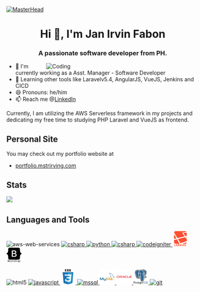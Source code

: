[![MasterHead](https://blogs.sap.com/wp-content/uploads/2021/02/1ea2bf43d262adc533f6ba78a7772a9c.gif)](https://portfolio.mstrirving.com)

<h1 align="center">Hi 👋, I'm Jan Irvin Fabon</h1>
<h3 align="center">A passionate software developer from PH.</h3>
<img align="right" alt="Coding" width="400" src="https://cdn.dribbble.com/users/2131993/screenshots/4948736/thoughtworks-gif_dribbble.gif">

- 🔭 I'm currently working as a Asst. Manager - Software Developer
- 🌱 Learning other tools like Laravelv5.4, AngularJS, VueJS, Jenkins and CICD
- 😄 Pronouns: he/him
- 📫 Reach me @[LinkedIn](www.linkedin.com/in/janirvinfabon)

Currently, I am utilizing the AWS Serverless framework in my projects and dedicating my free time to studying PHP Laravel and VueJS as frontend.

## Personal Site
You may check out my portfolio website at
- <a href="https://portfolio.mstrirving.com" target="_blank" alt="portfolio">portfolio.mstrirving.com</a>

## Stats
<img src="https://github-readme-stats.vercel.app/api?username=janirvinfabon&show_icons=true&theme=bear" width="400"/>

## Languages and Tools
<p align="left"
    <a href="https://aws.amazon.com/" target="_blank" rel="noreferrer"> <img src="https://assets.rappler.com/612F469A6EA84F6BAE882D2B94A4B421/img/402066C85613444B9602EB0FC677C5D1/amazon-web-services-down-20140527.gif" alt="aws-web-services" width="50" height="40"/></a>
    <a href="https://www.php.net/" target="_blank" rel="noreferrer"> <img src="https://duhayazilim.com/wp-content/uploads/2019/04/1280px-PHP-logo.svg_-1-1024x553.png" alt="csharp" width="50" height="40"/> </a>
    <a href="hhttps://www.python.org/" target="_blank" rel="noreferrer"> <img src="https://blog.linkbal.co.jp/wp/wp-content/uploads/2017/06/Python-logo-notext.svg-1024x1024.png" alt="python" width="40" height="40"/> </a>
    <a href="https://dotnet.microsoft.com/en-us/languages/csharp" target="_blank" rel="noreferrer"> <img src="https://iconape.com/wp-content/png_logo_vector/c.png" alt="csharp" width="40" height="40"/> </a>
    <a href="https://codeigniter.com" target="_blank" rel="noreferrer"> <img src="https://cdn.worldvectorlogo.com/logos/codeigniter.svg" alt="codeigniter" width="40" height="40"/> 
    </a
    <a href="https://laravel.com/" target="_blank" rel="noreferrer"> <img src="https://raw.githubusercontent.com/devicons/devicon/master/icons/laravel/laravel-plain-wordmark.svg" alt="laravel" width="40" height="40"/> </a>
    <a href="https://getbootstrap.com" target="_blank" rel="noreferrer"> <img src="https://raw.githubusercontent.com/devicons/devicon/master/icons/bootstrap/bootstrap-plain-wordmark.svg" alt="bootstrap" width="40" height="40"/> </a> 
</p>
<p align="left"
    <a href="https://www.w3.org/html" target="_blank" rel="noreferrer"> <img src="https://th.bing.com/th/id/OIP.bI8KDjd8-nDvzTX_Uok7FwHaHa?pid=ImgDet&rs=1" alt="html5" width="40" height="40"/> </a>
    <a href="https://developer.mozilla.org/en-US/docs/Web/JavaScript" target="_blank" rel="noreferrer"> <img src="https://upload.wikimedia.org/wikipedia/commons/thumb/9/99/Unofficial_JavaScript_logo_2.svg/480px-Unofficial_JavaScript_logo_2.svg.png" alt="javascript" width="40" height="40"/> </a>
    <a href="https://www.w3schools.com/css/" target="_blank" rel="noreferrer"> <img src="https://raw.githubusercontent.com/devicons/devicon/master/icons/css3/css3-original-wordmark.svg" alt="css3" width="40" height="40"/> </a>
    <a href="https://www.microsoft.com/en-us/sql-server" target="_blank" rel="noreferrer"> <img src="https://www.svgrepo.com/show/303229/microsoft-sql-server-logo.svg" alt="mssql" width="40" height="40"/> </a>
    <a href="https://www.mysql.com/" target="_blank" rel="noreferrer"> <img src="https://raw.githubusercontent.com/devicons/devicon/master/icons/mysql/mysql-original-wordmark.svg" alt="mysql" width="40" height="40"/> </a>
    <a href="https://www.oracle.com/" target="_blank" rel="noreferrer"> <img src="https://raw.githubusercontent.com/devicons/devicon/master/icons/oracle/oracle-original.svg" alt="oracle" width="40" height="40"/> </a>
    <a href="https://www.postgresql.org" target="_blank" rel="noreferrer"> <img src="https://raw.githubusercontent.com/devicons/devicon/master/icons/postgresql/postgresql-original-wordmark.svg" alt="postgresql" width="40" height="40"/> </a>
    <a href="https://git-scm.com/" target="_blank" rel="noreferrer"> <img src="https://www.vectorlogo.zone/logos/git-scm/git-scm-icon.svg" alt="git" width="40" height="40"/> </a>
</p>
